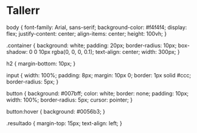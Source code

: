 # Tallerr
body {
    font-family: Arial, sans-serif;
    background-color: #f4f4f4;
    display: flex;
    justify-content: center;
    align-items: center;
    height: 100vh;
}

.container {
    background: white;
    padding: 20px;
    border-radius: 10px;
    box-shadow: 0 0 10px rgba(0, 0, 0, 0.1);
    text-align: center;
    width: 300px;
}

h2 {
    margin-bottom: 10px;
}

input {
    width: 100%;
    padding: 8px;
    margin: 10px 0;
    border: 1px solid #ccc;
    border-radius: 5px;
}

button {
    background: #007bff;
    color: white;
    border: none;
    padding: 10px;
    width: 100%;
    border-radius: 5px;
    cursor: pointer;
}

button:hover {
    background: #0056b3;
}

.resultado {
    margin-top: 15px;
    text-align: left;
}
